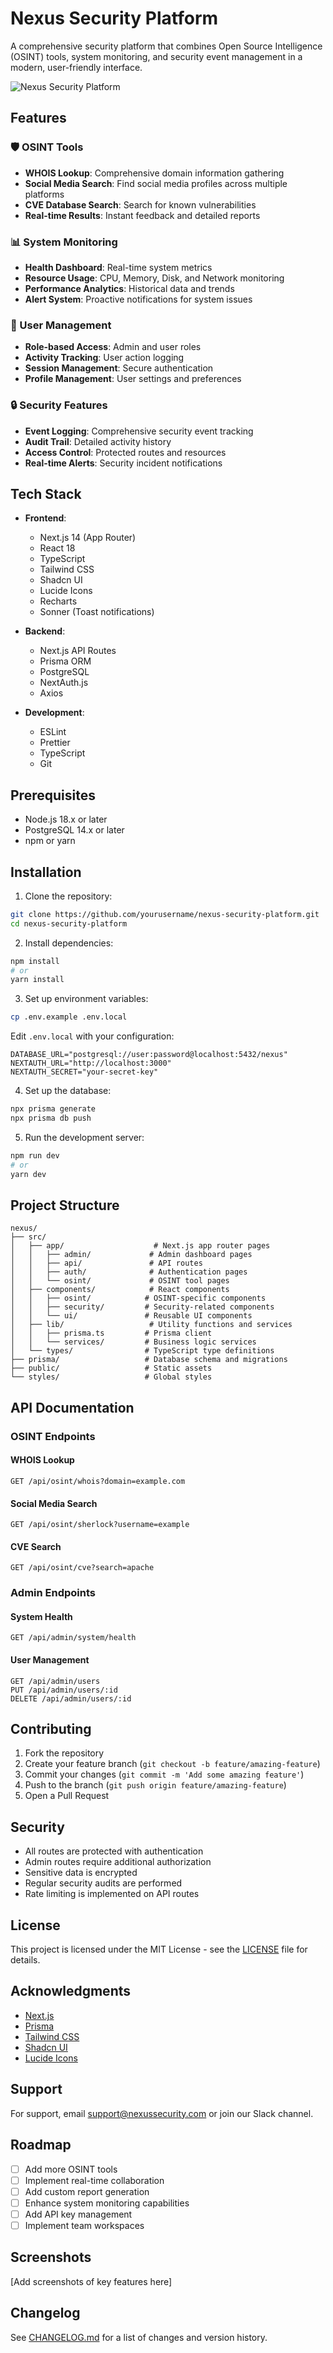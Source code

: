 # Nexus Security Platform

A comprehensive security platform that combines Open Source Intelligence (OSINT) tools, system monitoring, and security event management in a modern, user-friendly interface.

![Nexus Security Platform](public/Nexus.png)

## Features

### 🛡️ OSINT Tools
- **WHOIS Lookup**: Comprehensive domain information gathering
- **Social Media Search**: Find social media profiles across multiple platforms
- **CVE Database Search**: Search for known vulnerabilities
- **Real-time Results**: Instant feedback and detailed reports

### 📊 System Monitoring
- **Health Dashboard**: Real-time system metrics
- **Resource Usage**: CPU, Memory, Disk, and Network monitoring
- **Performance Analytics**: Historical data and trends
- **Alert System**: Proactive notifications for system issues

### 👥 User Management
- **Role-based Access**: Admin and user roles
- **Activity Tracking**: User action logging
- **Session Management**: Secure authentication
- **Profile Management**: User settings and preferences

### 🔒 Security Features
- **Event Logging**: Comprehensive security event tracking
- **Audit Trail**: Detailed activity history
- **Access Control**: Protected routes and resources
- **Real-time Alerts**: Security incident notifications

## Tech Stack

- **Frontend**:
  - Next.js 14 (App Router)
  - React 18
  - TypeScript
  - Tailwind CSS
  - Shadcn UI
  - Lucide Icons
  - Recharts
  - Sonner (Toast notifications)

- **Backend**:
  - Next.js API Routes
  - Prisma ORM
  - PostgreSQL
  - NextAuth.js
  - Axios

- **Development**:
  - ESLint
  - Prettier
  - TypeScript
  - Git

## Prerequisites

- Node.js 18.x or later
- PostgreSQL 14.x or later
- npm or yarn

## Installation

1. Clone the repository:
```bash
git clone https://github.com/yourusername/nexus-security-platform.git
cd nexus-security-platform
```

2. Install dependencies:
```bash
npm install
# or
yarn install
```

3. Set up environment variables:
```bash
cp .env.example .env.local
```
Edit `.env.local` with your configuration:
```env
DATABASE_URL="postgresql://user:password@localhost:5432/nexus"
NEXTAUTH_URL="http://localhost:3000"
NEXTAUTH_SECRET="your-secret-key"
```

4. Set up the database:
```bash
npx prisma generate
npx prisma db push
```

5. Run the development server:
```bash
npm run dev
# or
yarn dev
```

## Project Structure

```
nexus/
├── src/
│   ├── app/                    # Next.js app router pages
│   │   ├── admin/             # Admin dashboard pages
│   │   ├── api/               # API routes
│   │   ├── auth/              # Authentication pages
│   │   └── osint/             # OSINT tool pages
│   ├── components/            # React components
│   │   ├── osint/            # OSINT-specific components
│   │   ├── security/         # Security-related components
│   │   └── ui/               # Reusable UI components
│   ├── lib/                   # Utility functions and services
│   │   ├── prisma.ts         # Prisma client
│   │   └── services/         # Business logic services
│   └── types/                # TypeScript type definitions
├── prisma/                   # Database schema and migrations
├── public/                   # Static assets
└── styles/                   # Global styles
```

## API Documentation

### OSINT Endpoints

#### WHOIS Lookup
```http
GET /api/osint/whois?domain=example.com
```

#### Social Media Search
```http
GET /api/osint/sherlock?username=example
```

#### CVE Search
```http
GET /api/osint/cve?search=apache
```

### Admin Endpoints

#### System Health
```http
GET /api/admin/system/health
```

#### User Management
```http
GET /api/admin/users
PUT /api/admin/users/:id
DELETE /api/admin/users/:id
```

## Contributing

1. Fork the repository
2. Create your feature branch (`git checkout -b feature/amazing-feature`)
3. Commit your changes (`git commit -m 'Add some amazing feature'`)
4. Push to the branch (`git push origin feature/amazing-feature`)
5. Open a Pull Request

## Security

- All routes are protected with authentication
- Admin routes require additional authorization
- Sensitive data is encrypted
- Regular security audits are performed
- Rate limiting is implemented on API routes

## License

This project is licensed under the MIT License - see the [LICENSE](LICENSE) file for details.

## Acknowledgments

- [Next.js](https://nextjs.org/)
- [Prisma](https://www.prisma.io/)
- [Tailwind CSS](https://tailwindcss.com/)
- [Shadcn UI](https://ui.shadcn.com/)
- [Lucide Icons](https://lucide.dev/)

## Support

For support, email support@nexussecurity.com or join our Slack channel.

## Roadmap

- [ ] Add more OSINT tools
- [ ] Implement real-time collaboration
- [ ] Add custom report generation
- [ ] Enhance system monitoring capabilities
- [ ] Add API key management
- [ ] Implement team workspaces

## Screenshots

[Add screenshots of key features here]

## Changelog

See [CHANGELOG.md](CHANGELOG.md) for a list of changes and version history.
